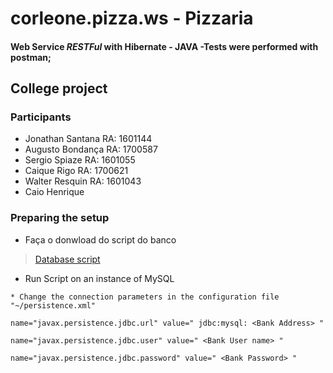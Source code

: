 # corleone.pizza.ws - Pizzaria

#### Web Service _RESTFul_ with Hibernate - __JAVA__ -Tests were performed with postman;
## College project

### Participants ###
* Jonathan Santana RA: 1601144
* Augusto Bondança RA: 1700587
* Sergio Spiaze RA: 1601055
* Caique Rigo RA: 1700621
* Walter Resquin RA: 1601043
* Caio Henrique

### Preparing the setup ###

* Faça o donwload do script do banco

> [Database script](https://drive.google.com/file/d/1CueIqUimDL9WbKdSAkjUbYGuNfMfIUiJ/view?usp=sharing)

* Run Script on an instance of MySQL
```
* Change the connection parameters in the configuration file "~/persistence.xml"
```
```
name="javax.persistence.jdbc.url" value=" jdbc:mysql: <Bank Address> " 
```
```
name="javax.persistence.jdbc.user" value=" <Bank User name> "
```
```
name="javax.persistence.jdbc.password" value=" <Bank Password> "
```


